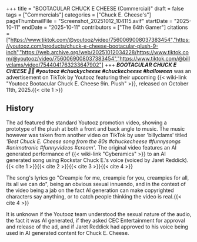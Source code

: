 +++
title = "BOOTACULAR CHUCK E CHEESE (Commercial)"
draft = false
tags = ["Commercials"]
categories = ["Chuck E. Cheese's"]
pageThumbnailFile = "Screenshot_20251012_104115.avif"
startDate = "2025-10-11"
endDate = "2025-10-11"
contributors = ["The 64th Gamer"]
citations = ["https://www.tiktok.com/@youtooz/video/7560069008037383454","https://youtooz.com/products/chuck-e-cheese-bootacular-plush-9-inch","https://web.archive.org/web/20251012034228/https://www.tiktok.com/@youtooz/video/7560069008037383454","https://www.tiktok.com/@billyclams/video/7544041763233647902"]
+++
***BOOTACULAR CHUCK E CHEESE 🧀🍕 #youtooz #chuckycheese #chuckecheese #halloween*** was an advertisement on TikTok by Youtooz featuring their upcoming {{< wiki-link "Youtooz Bootacular Chuck E. Cheese 9in. Plush" >}}, released on October 11th, 2025.{{< cite 1 >}}

## History
The ad featured the standard Youtooz promotion video, showing a prototype of the plush at both a front and back angle to music. The music however was taken from another video on TikTok by user 'billyclams' titled *'Best Chuck E. Cheese song from the 80s #chuckecheese #funnysongs #animatronic #funnyvideos #cream'*. The original video features an AI generated performance of {{< wiki-link "Cyberamics" >}} to an AI generated song using Rockstar Chuck E.'s voice (voiced by Jaret Reddick).{{< cite 1 >}}{{< cite 2 >}}{{< cite 3 >}}{{< cite 4 >}}

The song's lyrics go "Creampie for me, creampie for you, creampies for all, its all we can do", being an obvious sexual innuendo, and in the context of the video being a jab on the fact AI generation can make copyrighted characters say anything, or to catch people thinking the video is real.{{< cite 4 >}}

It is unknown if the Youtooz team understood the sexual nature of the audio, the fact it was AI generated, if they asked CEC Entertainment for approval and release of the ad, and if Jaret Reddick had approved to his voice being used in AI generated content for Chuck E. Cheese.